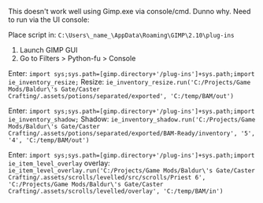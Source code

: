This doesn't work well using Gimp.exe via console/cmd. Dunno why. Need to run via the UI console:

Place script in: `C:\Users\_name_\AppData\Roaming\GIMP\2.10\plug-ins`

1. Launch GIMP GUI
1. Go to Filters > Python-fu > Console

Enter: `import sys;sys.path=[gimp.directory+'/plug-ins']+sys.path;import ie_inventory_resize;`
Resize: `ie_inventory_resize.run('C:/Projects/Game Mods/Baldur\'s Gate/Caster Crafting/.assets/potions/separated/exported', 'C:/temp/BAM/out')`


Enter: `import sys;sys.path=[gimp.directory+'/plug-ins']+sys.path;import ie_inventory_shadow;`
Shadow: `ie_inventory_shadow.run('C:/Projects/Game Mods/Baldur\'s Gate/Caster Crafting/.assets/potions/separated/exported/BAM-Ready/inventory', '5', '4', 'C:/temp/BAM/out')`


Enter: `import sys;sys.path=[gimp.directory+'/plug-ins']+sys.path;import ie_item_level_overlay`
overlay: `ie_item_level_overlay.run('C:/Projects/Game Mods/Baldur\'s Gate/Caster Crafting/.assets/scrolls/levelled/src/scrolls/Priest 6', 'C:/Projects/Game Mods/Baldur\'s Gate/Caster Crafting/.assets/scrolls/levelled/overlay', 'C:/temp/BAM/in')`

